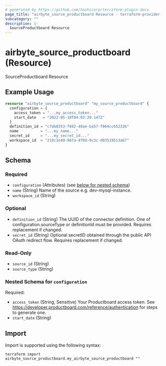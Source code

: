 ```yaml
---
# generated by https://github.com/hashicorp/terraform-plugin-docs
page_title: "airbyte_source_productboard Resource - terraform-provider-airbyte"
subcategory: ""
description: |-
  SourceProductboard Resource
---
```


# airbyte_source_productboard (Resource)

SourceProductboard Resource

## Example Usage

```terraform
resource "airbyte_source_productboard" "my_source_productboard" {
  configuration = {
    access_token = "...my_access_token..."
    start_date   = "2022-05-10T04:03:20.147Z"
  }
  definition_id = "c7ab8353-f602-40ae-ba57-f064cc652326"
  name          = "...my_name..."
  secret_id     = "...my_secret_id..."
  workspace_id  = "219c1e49-967a-4f0d-9c3c-d03519513a67"
}
```

<!-- schema generated by tfplugindocs -->
## Schema

### Required

- `configuration` (Attributes) (see [below for nested schema](#nestedatt--configuration))
- `name` (String) Name of the source e.g. dev-mysql-instance.
- `workspace_id` (String)

### Optional

- `definition_id` (String) The UUID of the connector definition. One of configuration.sourceType or definitionId must be provided. Requires replacement if changed.
- `secret_id` (String) Optional secretID obtained through the public API OAuth redirect flow. Requires replacement if changed.

### Read-Only

- `source_id` (String)
- `source_type` (String)

<a id="nestedatt--configuration"></a>
### Nested Schema for `configuration`

Required:

- `access_token` (String, Sensitive) Your Productboard access token. See https://developer.productboard.com/reference/authentication for steps to generate one.
- `start_date` (String)

## Import

Import is supported using the following syntax:

```shell
terraform import airbyte_source_productboard.my_airbyte_source_productboard ""
```
